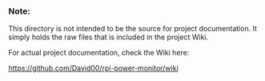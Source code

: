 ### Note:

This directory is not intended to be the source for project documentation. It simply holds the raw files that is included in the project Wiki.

For actual project documentation, check the Wiki here:

https://github.com/David00/rpi-power-monitor/wiki
